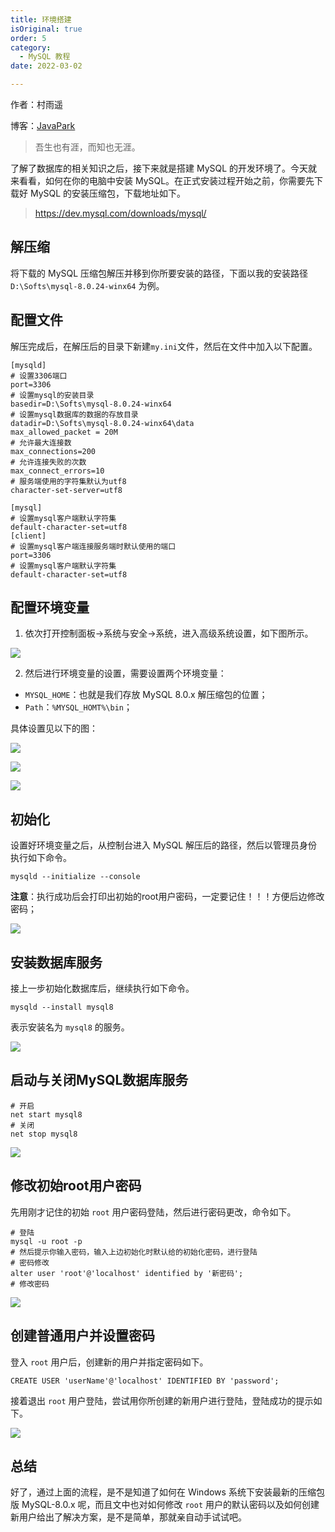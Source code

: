 ```yaml
---
title: 环境搭建
isOriginal: true
order: 5
category:
  - MySQL 教程
date: 2022-03-02

---
```

作者：村雨遥

博客：[JavaPark](https://cunyu1943.github.io/JavaPark)

>   吾生也有涯，而知也无涯。

了解了数据库的相关知识之后，接下来就是搭建 MySQL 的开发环境了。今天就来看看，如何在你的电脑中安装 MySQL。在正式安装过程开始之前，你需要先下载好 MySQL 的安装压缩包，下载地址如下。

>   https://dev.mysql.com/downloads/mysql/

## 解压缩

将下载的 MySQL 压缩包解压并移到你所要安装的路径，下面以我的安装路径 `D:\Softs\mysql-8.0.24-winx64` 为例。

## 配置文件

解压完成后，在解压后的目录下新建```my.ini```文件，然后在文件中加入以下配置。

```shell
[mysqld]
# 设置3306端口
port=3306
# 设置mysql的安装目录
basedir=D:\Softs\mysql-8.0.24-winx64
# 设置mysql数据库的数据的存放目录
datadir=D:\Softs\mysql-8.0.24-winx64\data
max_allowed_packet = 20M
# 允许最大连接数
max_connections=200
# 允许连接失败的次数
max_connect_errors=10
# 服务端使用的字符集默认为utf8
character-set-server=utf8

[mysql]
# 设置mysql客户端默认字符集
default-character-set=utf8
[client]
# 设置mysql客户端连接服务端时默认使用的端口
port=3306
# 设置mysql客户端默认字符集
default-character-set=utf8
```

## 配置环境变量

1.  依次打开控制面板->系统与安全->系统，进入高级系统设置，如下图所示。

![](https://imgconvert.csdnimg.cn/aHR0cDovL3VwbG9hZC1pbWFnZXMuamlhbnNodS5pby91cGxvYWRfaW1hZ2VzLzk3NDczNTAtZTVlYjc5YTBlZDM2ODQzYg?x-oss-process=image/format,png)

2.  然后进行环境变量的设置，需要设置两个环境变量：

-   `MYSQL_HOME`：也就是我们存放 MySQL 8.0.x 解压缩包的位置；
-   `Path`：`%MYSQL_HOMT%\bin`；

具体设置见以下的图：

![](https://imgconvert.csdnimg.cn/aHR0cDovL3VwbG9hZC1pbWFnZXMuamlhbnNodS5pby91cGxvYWRfaW1hZ2VzLzk3NDczNTAtN2UxNzUxYTFmNTY4MjY2Yg?x-oss-process=image/format,png)

![](https://img-blog.csdnimg.cn/img_convert/f6afbbc6e2ffaa87ae8e341bcaf9a884.png)

![](https://img-blog.csdnimg.cn/4acd7c766fff40c1a605550fead7e511.png)


## 初始化

设置好环境变量之后，从控制台进入 MySQL 解压后的路径，然后以管理员身份执行如下命令。

```shell
mysqld --initialize --console
```

**注意**：执行成功后会打印出初始的root用户密码，一定要记住！！！方便后边修改密码；

![](https://img-blog.csdnimg.cn/75636147db654c078efff695d19c1203.png)


## 安装数据库服务

接上一步初始化数据库后，继续执行如下命令。

```shell
mysqld --install mysql8
```

表示安装名为 `mysql8` 的服务。

![](https://img-blog.csdnimg.cn/71ed32f288324f4e9376c8d08f164472.png)


## 启动与关闭MySQL数据库服务

```shell
# 开启
net start mysql8
# 关闭
net stop mysql8
```

![](https://img-blog.csdnimg.cn/482109ae9cb24ce0917308f85daad18f.png)


## 修改初始root用户密码

先用刚才记住的初始 `root` 用户密码登陆，然后进行密码更改，命令如下。

```shell
# 登陆
mysql -u root -p 
# 然后提示你输入密码，输入上边初始化时默认给的初始化密码，进行登陆
# 密码修改
alter user 'root'@'localhost' identified by '新密码';
# 修改密码
```

![](https://img-blog.csdnimg.cn/563a47a9074f4ed4b2b1aa5971fe9f74.png)


## 创建普通用户并设置密码

登入 `root` 用户后，创建新的用户并指定密码如下。

```shell
CREATE USER 'userName'@'localhost' IDENTIFIED BY 'password';
```

接着退出 `root` 用户登陆，尝试用你所创建的新用户进行登陆，登陆成功的提示如下。

![](https://img-blog.csdnimg.cn/a8e23204c9ae49e781d7094f3cb461c9.png)


## 总结

好了，通过上面的流程，是不是知道了如何在 Windows 系统下安装最新的压缩包版 MySQL-8.0.x 呢，而且文中也对如何修改 `root` 用户的默认密码以及如何创建新用户给出了解决方案，是不是简单，那就亲自动手试试吧。